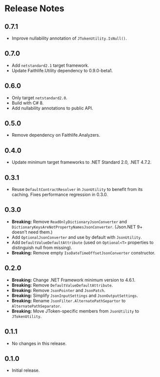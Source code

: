 # Release Notes

## 0.7.1

* Improve nullability annotation of `JTokenUtility.IsNull()`.

## 0.7.0

* Add `netstandard2.1` target framework.
* Update Faithlife.Utility dependency to 0.9.0-beta1.

## 0.6.0

* Only target `netstandard2.0`.
* Build with C# 8.
* Add nullability annotations to public API.

## 0.5.0

* Remove dependency on Faithlife.Analyzers.

## 0.4.0

* Update minimum target frameworks to .NET Standard 2.0, .NET 4.7.2.

## 0.3.1

* Reuse `DefaultContractResolver` in `JsonUtility` to benefit from its caching. Fixes performance regression in 0.3.0.

## 0.3.0

* **Breaking:** Remove `ReadOnlyDictionaryJsonConverter`  and `DictionaryKeysAreNotPropertyNamesJsonConverter`. (Json.NET 9+ doesn't need them.)
* Add `OptionalJsonConverter` and use by default with `JsonUtility`.
* Add `DefaultValueDefaultAttribute` (used on `Optional<T>` properties to distinguish null from missing).
* **Breaking:** Remove empty `IsoDateTimeOffsetJsonConverter` constructor.

## 0.2.0

* **Breaking:** Change .NET Framework minimum version to 4.6.1.
* **Breaking:** Remove `DefaultValueDefaultAttribute`.
* **Breaking:** Remove `JsonPointer` and `JsonPatch`.
* **Breaking:** Simplify `JsonInputSettings` and `JsonOutputSettings`.
* **Breaking:** Rename `JsonFilter.AlternatePathSepartor` to `AlternatePathSeparator`.
* **Breaking:** Move JToken-specific members from `JsonUtility` to `JTokenUtility`.

## 0.1.1

* No changes in this release.

## 0.1.0

* Initial release.
